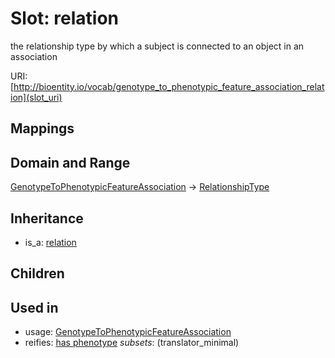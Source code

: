 # Slot: relation


the relationship type by which a subject is connected to an object in an association

URI: [http://bioentity.io/vocab/genotype_to_phenotypic_feature_association_relation](slot_uri)
## Mappings

## Domain and Range

[GenotypeToPhenotypicFeatureAssociation](GenotypeToPhenotypicFeatureAssociation.md) -> [RelationshipType](RelationshipType.md)
## Inheritance

 *  is_a: [relation](relation.md)
## Children

## Used in

 *  usage: [GenotypeToPhenotypicFeatureAssociation](GenotypeToPhenotypicFeatureAssociation.md)
 *  reifies: [has phenotype](has_phenotype.md) *subsets*: (translator_minimal)

